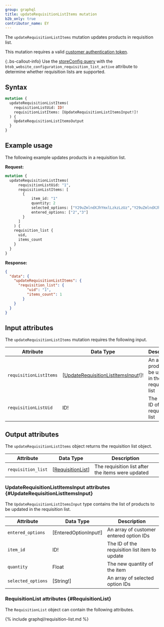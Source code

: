 ```yaml
---
group: graphql
title: updateRequisitionListItems mutation
b2b_only: true
contributor_name: EY
---
```

The `updateRequisitionListItems` mutation updates products in requisition list.

This mutation requires a valid [customer authentication token]({{page.baseurl}}/graphql/mutations/generate-customer-token.html).

{:.bs-callout-info}
Use the [storeConfig query]({{page.baseurl}}/graphql/queries/store-config.html) with the `btob_website_configuration_requisition_list_active` attribute to determine whether requisition lists are supported.

## Syntax

```graphql
mutation {
  updateRequisitionListItems(
    requisitionListUid: ID!
    requisitionListItems: [UpdateRequisitionListItemsInput!]!
  ) {
    UpdateRequisitionListItemsOutput
  }
}
```

## Example usage

The following example updates products in a requisition list.

**Request:**

``` graphql
mutation {
  updateRequisitionListItems(
      requisitionListUid: "1",
      requisitionListItems: [
        {
            item_id: "1"
            quantity: 2
            selected_options: ["Y29uZmlndXJhYmxlLzkzLzUz","Y29uZmlndXJhYmxlLzE0NC8xNzE="]
            entered_options: ["2","3"]
        }
      ]
    ) {
    requisition_list {
      uid,
      items_count
    }
  }
}
```

**Response:**

``` json
{
  "data": {
    "updateRequisitionListItems": {
      "requisition_list": {
          "uid": "1",
          "items_count": 1
        }
    }
  }
}
```

## Input attributes

The `updateRequisitionListItems` mutation requires the following input.

Attribute |  Data Type | Description
--- | --- | ---
`requisitionListItems`| [[UpdateRequisitionListItemsInput](#UpdateRequisitionListItemsInput)!]! | An array of products to be updated in the requisition list
`requisitionListUid`| ID! | The unique ID of the requisition list

## Output attributes

The `updateRequisitionListItems` object returns the requisition list object.

Attribute |  Data Type | Description
--- | --- | ---
`requisition_list` | [[RequisitionList](#RequisitionList)] | The requisition list after the items were updated

### UpdateRequisitionListItemsInput attributes {#UpdateRequisitionListItemsInput}

The `UpdateRequisitionListItemsInput` type contains the list of products to be updated in the requisition list.

Attribute |  Data Type | Description
--- | --- | ---
`entered_options` | [EnteredOptionInput!] | An array of customer entered option IDs
`item_id` | ID! | The ID of the requisition list item to update
`quantity` | Float | The new quantity of the item
`selected_options` | [String!] | An array of selected option IDs

### RequisitionList attributes {#RequisitionList}

The `RequisitionList` object can contain the following attributes.

{% include graphql/requisition-list.md %}
